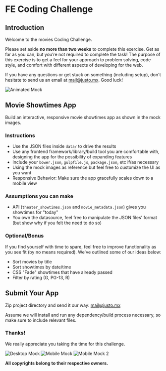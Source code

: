 # FE Coding Challenge
## Introduction

Welcome to the movies Coding Challenge.

Please set aside **no more than two weeks** to complete this exercise. Get as far as you can, but you’re not required to complete the task! The purpose of this exercise is to get a feel for your approach to problem solving, code style, and comfort with different aspects of developing for the web.

If you have any questions or get stuck on something (including setup), don't hesitate to send us an email at mail@justo.mx. Good luck!

![Animated Mock](ref/mock.gif)

## Movie Showtimes App

Build an interactive, responsive movie showtimes app as shown in the mock images.

### Instructions

- Use the JSON files inside `data/` to drive the results
- Use any frontend framework/library/build tool you are comfortable with, designing the app for the possibility of expanding features
- Include your `bower.json`, `gulpfile.js`, `package.json`, etc if/as necessary
- Using the mock images as reference but feel free to customize the UI as you want
- Responsive Behavior: Make sure the app gracefully scales down to a mobile view

### Assumptions you can make

- API (`theater_showtimes.json` and `movie_metadata.json`) gives you showtimes for "today"
- You own the datasource, feel free to manipulate the JSON files' format (but show why if you felt the need to do so)


### Optional/Bonus

If you find yourself with time to spare, feel free to improve functionality as you see fit (by no means required). We've outlined some of our ideas below:

- Sort movies by title
- Sort showtimes by date/time
- CSS "Fade" showtimes that have already passed
- Filter by rating (G, PG-13, R)

## Submit Your App

Zip project directory and send it our way: [mail@justo.mx](mailto:mail@justo.mx)

Assume we will install and run any dependency/build process necessary, so make sure to include relevant files.

### Thanks!

We really appreciate you taking the time for this challenge.


![Desktop Mock](ref/mock.jpg)
![Mobile Mock](ref/mock_mobile.jpg)
![Mobile Mock 2](ref/mock_mobile2.jpg)

**All copyrights belong to their respective owners.**

